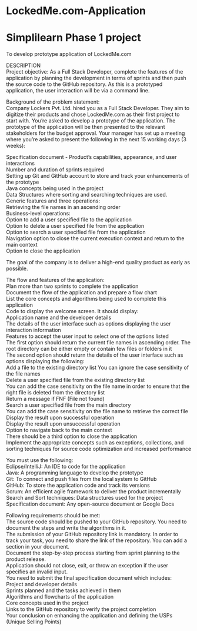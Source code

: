 # LockedMe.com-Application
# Simplilearn Phase 1 project
To develop prototype application of LockedMe.com

DESCRIPTION  
Project objective:   As a Full Stack Developer, complete the features of the application by planning the development in terms of sprints and then push the source code to the GitHub repository. As this is a prototyped application, the user interaction will be via a command line.      


Background of the problem statement:  
Company Lockers Pvt. Ltd. hired you as a Full Stack Developer. They aim to digitize their products and chose LockedMe.com as their first project to start with. You’re asked to develop a prototype of the application. The prototype of the application will be then presented to the relevant stakeholders for the budget approval. Your manager has set up a meeting where you’re asked to present the following in the next 15 working days (3 weeks):   

Specification document - Product’s capabilities, appearance, and user interactions  
Number and duration of sprints required   
Setting up Git and GitHub account to store and track your enhancements of the prototype   
Java concepts being used in the project   
Data Structures where sorting and searching techniques are used.   
Generic features and three operations:   
Retrieving the file names in an ascending order  
Business-level operations:  
  Option to add a user specified file to the application  
  Option to delete a user specified file from the application  
  Option to search a user specified file from the application  
  Navigation option to close the current execution context and return to the main context  
  Option to close the application     

The goal of the company is to deliver a high-end quality product as early as possible.  

The flow and features of the application:  
Plan more than two sprints to complete the application  
Document the flow of the application and prepare a flow chart   
List the core concepts and algorithms being used to complete this application  
Code to display the welcome screen. It should display:  
  Application name and the developer details   
  The details of the user interface such as options displaying the user interaction information   
  Features to accept the user input to select one of the options listed   
The first option should return the current file names in ascending order. The root directory can be either empty or contain few files or folders in it   
The second option should return the details of the user interface such as options displaying the following:  
Add a file to the existing directory list 
  You can ignore the case sensitivity of the file names   
Delete a user specified file from the existing directory list  
  You can add the case sensitivity on the file name in order to ensure that the right file is deleted from the directory list  
  Return a message if FNF (File not found)  
Search a user specified file from the main directory  
  You can add the case sensitivity on the file name to retrieve the correct file  
  Display the result upon successful operation  
  Display the result upon unsuccessful operation  
Option to navigate back to the main context  
There should be a third option to close the application  
Implement the appropriate concepts such as exceptions, collections, and sorting techniques for source code optimization and increased performance       


You must use the following:  
Eclipse/IntelliJ: An IDE to code for the application   
Java: A programming language to develop the prototype   
Git: To connect and push files from the local system to GitHub   
GitHub: To store the application code and track its versions  
Scrum: An efficient agile framework to deliver the product incrementally   
Search and Sort techniques: Data structures used for the project   
Specification document: Any open-source document or Google Docs       


Following requirements should be met:  
The source code should be pushed to your GitHub repository. 
You need to document the steps and write the algorithms in it.  
The submission of your GitHub repository link is mandatory. 
In order to track your task, you need to share the link of the repository. 
You can add a section in your document.   
Document the step-by-step process starting from sprint planning to the product release.   
Application should not close, exit, or throw an exception if the user specifies an invalid input.  
You need to submit the final specification document which includes:   
  Project and developer details   
  Sprints planned and the tasks achieved in them   
  Algorithms and flowcharts of the application   
  Core concepts used in the project   
  Links to the GitHub repository to verify the project completion   
  Your conclusion on enhancing the application and defining the USPs (Unique Selling Points)
